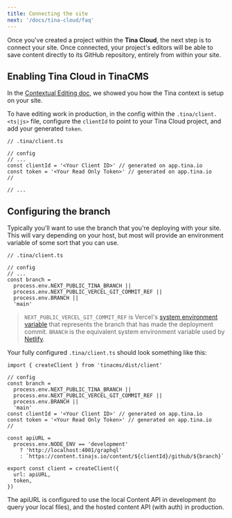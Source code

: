 ```yaml
---
title: Connecting the site
next: '/docs/tina-cloud/faq'
---
```


Once you've created a project within the **Tina Cloud**, the next step is to connect your site. Once connected, your project's editors will be able to save content directly to its GitHub repository, entirely from within your site.

## Enabling Tina Cloud in TinaCMS

In the [Contextual Editing doc](/docs/tinacms-context/), we showed you how the Tina context is setup on your site.

To have editing work in production, in the config within the `.tina/client.<ts|js>` file, configure the `clientId` to point to your Tina Cloud project, and add your generated `token`.

```tsx
// .tina/client.ts

// config
// ...
const clientId = '<Your Client ID>' // generated on app.tina.io
const token = '<Your Read Only Token>' // generated on app.tina.io
//

// ...
```

## Configuring the branch

Typically you'll want to use the branch that you're deploying with your site. This will vary depending on your host, but most will provide an environment variable of some sort that you can use.

```tsx
// .tina/client.ts

// config
// ...
const branch =
  process.env.NEXT_PUBLIC_TINA_BRANCH ||
  process.env.NEXT_PUBLIC_VERCEL_GIT_COMMIT_REF ||
  process.env.BRANCH ||
  'main'
```

> `NEXT_PUBLIC_VERCEL_GIT_COMMIT_REF` is Vercel's [system environment variable](https://vercel.com/docs/concepts/projects/environment-variables#system-environment-variables) that represents the branch that has made the deployment commit.
> `BRANCH` is the equivalent system environment variable used by [Netlify](https://docs.netlify.com/configure-builds/environment-variables/#git-metadata).

Your fully configured `.tina/client.ts` should look something like this:

```tsx
import { createClient } from 'tinacms/dist/client'

// config
const branch =
  process.env.NEXT_PUBLIC_TINA_BRANCH ||
  process.env.NEXT_PUBLIC_VERCEL_GIT_COMMIT_REF ||
  process.env.BRANCH ||
  'main'
const clientId = '<Your Client ID>' // generated on app.tina.io
const token = '<Your Read Only Token>' // generated on app.tina.io
//

const apiURL =
  process.env.NODE_ENV == 'development'
    ? 'http://localhost:4001/graphql'
    : `https://content.tinajs.io/content/${clientId}/github/${branch}`

export const client = createClient({
  url: apiURL,
  token,
})
```

The apiURL is configured to use the local Content API in development (to query your local files), and the hosted content API (with auth) in production.

